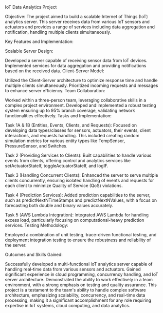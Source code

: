 IoT Data Analytics Project

Objective:
The project aimed to build a scalable Internet of Things (IoT) analytics server. This server receives data from various IoT sensors and actuators and provides a range of services including data aggregation and notification, handling multiple clients simultaneously.

Key Features and Implementation:

Scalable Server Design:

Developed a server capable of receiving sensor data from IoT devices.
Implemented services for data aggregation and providing notifications based on the received data.
Client-Server Model:

Utilized the Client-Server architecture to optimize response time and handle multiple clients simultaneously.
Prioritized incoming requests and messages to enhance server efficiency.
Team Collaboration:

Worked within a three-person team, leveraging collaborative skills in a complex project environment.
Developed and implemented a robust testing system ensuring up to 95% branch coverage, validating network functionalities effectively.
Tasks and Implementation:

Task 1A & 1B (Entities, Events, Clients, and Requests): Focused on developing data types/classes for sensors, actuators, their events, client interactions, and requests handling. This included creating random simulation metrics for various entity types like TempSensor, PressureSensor, and Switches.

Task 2 (Providing Services to Clients): Built capabilities to handle various events from clients, offering control and analytics services like setActuatorStateIf, toggleActuatorStateIf, and logIF.

Task 3 (Handling Concurrent Clients): Enhanced the server to serve multiple clients concurrently, ensuring isolated handling of events and requests for each client to minimize Quality of Service (QoS) violations.

Task 4 (Prediction Services): Added prediction capabilities to the server, such as predictNextNTimeStamps and predictNextNValues, with a focus on forecasting both double and binary values accurately.

Task 5 (AWS Lambda Integration): Integrated AWS Lambda for handling excess load, particularly focusing on computational-heavy prediction services.
Testing Methodology:

Employed a combination of unit testing, trace-driven functional testing, and deployment integration testing to ensure the robustness and reliability of the server.

Outcomes and Skills Gained:

Successfully developed a multi-functional IoT analytics server capable of handling real-time data from various sensors and actuators.
Gained significant experience in cloud programming, concurrency handling, and IoT server architecture.
Demonstrated the ability to work effectively in a team environment, with a strong emphasis on testing and quality assurance.
This project is a testament to the team's ability to handle complex software architecture, emphasizing scalability, concurrency, and real-time data processing, making it a significant accomplishment for any role requiring expertise in IoT systems, cloud computing, and data analytics.
